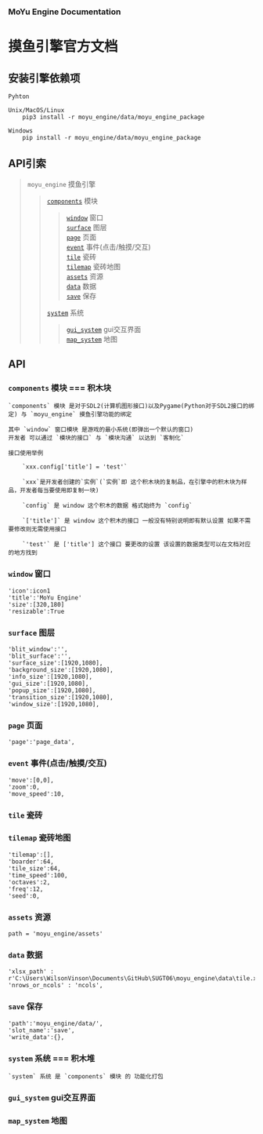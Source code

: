
### MoYu Engine Documentation
# 摸鱼引擎官方文档

## 安装引擎依赖项

    Pyhton

    Unix/MacOS/Linux
        pip3 install -r moyu_engine/data/moyu_engine_package

    Windows
        pip install -r moyu_engine/data/moyu_engine_package


## API引索

> `moyu_engine` 摸鱼引擎<br/>
>
>> [`components`](#components) 模块<br/>
>>
>>> [`window`](#window) 窗口<br/>
>>> [`surface`](#surface) 图层<br/>
>>> [`page`](#page) 页面<br/>
>>> [`event`](#event) 事件(点击/触摸/交互)<br/>
>>> [`tile`](#tile) 瓷砖<br/>
>>> [`tilemap`](#tilemap) 瓷砖地图<br/>
>>> [`assets`](#assets) 资源<br/>
>>> [`data`](#data) 数据<br/>
>>> [`save`](#save) 保存<br/>
>>
>> [`system`](#system) 系统<br/>
>>
>>> [`gui_system`](#gui_system) gui交互界面<br/>
>>> [`map_system`](#map_system) 地图<br/>
>>

## API

### <span id = 'components'>`components`</span> 模块 === 积木块

    `components` 模块 是对于SDL2(计算机图形接口)以及Pygame(Python对于SDL2接口的绑定) 与 `moyu_engine` 摸鱼引擎功能的绑定

    其中 `window` 窗口模块 是游戏的最小系统(即弹出一个默认的窗口)
    开发者 可以通过 `模块的接口` 与 `模块沟通` 以达到 `客制化`

    接口使用举例

        `xxx.config['title'] = 'test'`

        `xxx`是开发者创建的`实例`(`实例`即 这个积木块的复制品，在引擎中的积木块为样品，开发者每当要使用即复制一块)

        `config` 是 window 这个积木的数据 格式始终为 `config`

        `['title']` 是 window 这个积木的接口 一般没有特别说明即有默认设置 如果不需要修改则无需使用接口

        `'test'` 是 ['title'] 这个接口 要更改的设置 该设置的数据类型可以在文档对应的地方找到
        

### <span id = 'window'>`window`</span> 窗口

    'icon':icon1
    'title':'MoYu Engine'
    'size':[320,180]
    'resizable':True

### <span id = 'surface'>`surface`</span> 图层

    'blit_window':'',
    'blit_surface':'',
    'surface_size':[1920,1080],
    'background_size':[1920,1080],
    'info_size':[1920,1080],
    'gui_size':[1920,1080],
    'popup_size':[1920,1080],
    'transition_size':[1920,1080],
    'window_size':[1920,1080],

### <span id = 'page'>`page`</span> 页面

    'page':'page_data',

### <span id = 'event'>`event`</span> 事件(点击/触摸/交互)

    'move':[0,0],
    'zoom':0,
    'move_speed':10,

### <span id = 'tile'>`tile`</span> 瓷砖

### <span id = 'tilemap'>`tilemap`</span> 瓷砖地图

    'tilemap':[],
    'boarder':64,
    'tile_size':64,
    'time_speed':100,
    'octaves':2,
    'freq':12,
    'seed':0,

### <span id = 'assets'>`assets`</span> 资源

    path = 'moyu_engine/assets'

### <span id = 'data'>`data`</span> 数据

    'xlsx_path' : r'C:\Users\WilsonVinson\Documents\GitHub\SUGT06\moyu_engine\data\tile.xlsx',
    'nrows_or_ncols' : 'ncols',

### <span id = 'save'>`save`</span> 保存

    'path':'moyu_engine/data/',
    'slot_name':'save',
    'write_data':{},

### <span id = 'system'>`system`</span> 系统 === 积木堆

    `system` 系统 是 `components` 模块 的 功能化打包

### <span id = 'gui_system'>`gui_system`</span> gui交互界面

### <span id = 'map_system'>`map_system`</span> 地图